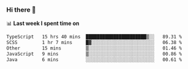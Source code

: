 ### Hi there 👋

<!--
**DBvc/DBvc** is a ✨ _special_ ✨ repository because its `README.md` (this file) appears on your GitHub profile.

Here are some ideas to get you started:

- 🔭 I’m currently working on ...
- 🌱 I’m currently learning ...
- 👯 I’m looking to collaborate on ...
- 🤔 I’m looking for help with ...
- 💬 Ask me about ...
- 📫 How to reach me: ...
- 😄 Pronouns: ...
- ⚡ Fun fact: ...
-->

📊 **Last week I spent time on**
<!--START_SECTION:waka-->

```txt
TypeScript   15 hrs 40 mins  ██████████████████████▒░░   89.31 %
SCSS         1 hr 7 mins     █▓░░░░░░░░░░░░░░░░░░░░░░░   06.38 %
Other        15 mins         ▒░░░░░░░░░░░░░░░░░░░░░░░░   01.46 %
JavaScript   9 mins          ▒░░░░░░░░░░░░░░░░░░░░░░░░   00.86 %
Java         6 mins          ░░░░░░░░░░░░░░░░░░░░░░░░░   00.61 %
```

<!--END_SECTION:waka-->
